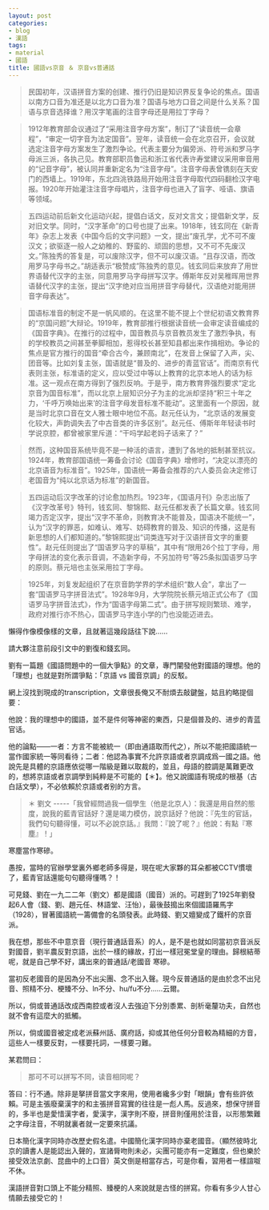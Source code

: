 ```yaml
---
layout: post
categories: 
- blog
- 漢語
tags: 
- material
- 國語
title: 國語vs京音 ＆ 京音vs普通話
---
```


> 民国初年，汉语拼音方案的创建、推行仍旧是知识界反复争论的焦点。国语以南方口音为准还是以北方口音为准？国语与地方口音之间是什么关系？国语与京音选择谁？用汉字笔画的注音字母还是用拉丁字母？

> 1912年教育部会议通过了“采用注音字母方案”，制订了“读音统一会章程”，“审定一切字音为法定国音”。翌年，读音统一会在北京召开，会议就选定注音字母方案发生了激烈争论。代表主要分为偏旁派、符号派和罗马字母派三派，各执己见。教育部职员鲁迅和浙江省代表许寿堂建议采用审音用的“记音字母”，被认同并重新定名为“注音字母”。注音字母表曾镌刻在天安门的西墙上。1919年，东北四洮铁路局开始用注音字母取代四码翻检汉字电报。1920年开始灌注注音字母唱片，注音字母也进入了盲字、哑语、旗语等领域。

> 五四运动前后新文化运动兴起，提倡白话文，反对文言文；提倡新文学，反对旧文学。同时，“汉字革命”的口号也提了出来。1918年，钱玄同在《新青年》杂志上发表《中国今后的文字问题》一文，提出“废孔学，尤不可不废汉文；欲驱逐一般人之幼稚的、野蛮的、顽固的思想，又不可不先废汉文。”陈独秀的答复是，可以废除汉字，但不可以废汉语。“且存汉语，而改用罗马字母书之。”胡适表示“极赞成”陈独秀的意见。钱玄同后来放弃了用世界语替代汉字的主张，同意用罗马字母拼写汉字。傅斯年反对吴稚晖用世界语替代汉字的主张，提出“汉字绝对应当用拼音字母替代，汉语绝对能用拼音字母表达”。

> 国语标准音的制定不是一帆风顺的。在这里不能不提上个世纪初语文教育界的“京国问题”大辩论。1919年，教育部推行根据读音统一会审定读音编成的《国音字典》。在推行的过程中，国音教员与京音教员发生了激烈争执，有的学校教员之间甚至拳脚相加，惹得校长甚至知县都出来作揖相劝。争论的焦点是官方推行的国音“牵合古今，兼顾南北”，在发音上保留了入声，尖、团音等。比如刘复主张，国语就是“普及的、进步的青蓝官话”。而南京有代表则主张，标准语的定义，应以受过中等以上教育的北京本地人的话为标准。这一观点在南方得到了强烈反响。于是乎，南方教育界强烈要求“定北京音为国音标准”，而以北京上层知识分子为主的北派却坚持“积三十年之力，‘千呼万唤始出来’的注音字母发音标准不能动”。这里面有一个原因，就是当时北京口音在文人雅士眼中地位不高。赵元任认为，“北京话的发展变化较大，声韵调失去了中古音类的许多区别”。赵元任、傅斯年年轻读书时学说京腔，都曾被家里斥道：“干吗学起老妈子话来了？”

> 然而，这种国音系统毕竟不是一种活的语言，遭到了各地的抵制甚至抗议。1924年，教育部国语统一筹备会讨论《国音字典》增修时，“决定以漂亮的北京语音为标准音”。1925年，国语统一筹备会推荐的六人委员会决定修订老国音为“纯以北京话为标准”的新国音。

> 五四运动后汉字改革的讨论愈加热烈。1923年，《国语月刊》杂志出版了《汉字改革号》特刊，钱玄同、黎锦熙、赵元任都发表了长篇文章。钱玄同竭力否定汉字，提出“汉字不革命，则教育决不能普及，国语决不能统一”，认为“汉字的罪恶，如难认、难写、妨碍教育的普及、知识的传播，这是有新思想的人们都知道的。”黎锦熙提出“词类连写对于汉语拼音文字的重要性”。赵元任则提出了“国语罗马字的草稿”，其中有“限用26个拉丁字母，用字母拼法的变化表示音调，不造新字母，不另加符号”等25条拟国语罗马字的原则。蔡元培也主张采用拉丁字母。

> 1925年，刘复发起组织了在京音韵学界的学术组织“数人会”，拿出了一套“国语罗马字拼音法式”。1928年9月，大学院院长蔡元培正式公布了《国语罗马字拼音法式》，作为“国语字母第二式”。由于拼写规则繁琐、难学，政府对推行亦不热心，国语罗马字连小学的门也没能迈进去。


懶得作像模像樣的文章，且就著這幾段話往下說……

請大夥注意前段引文中的劉復和錢玄同。

劉有一篇題《國語問題中的一個大爭點》的文章，專門闡發他對國語的理想。他的「理想」也就是對所謂爭點：「京語 vs 國音京調」的反駁。

網上沒找到現成的transcription，文章很長俺又不耐煩去敲鍵盤，姑且約略提個要：

他說：我的理想中的國語，並不是件何等神密的東西，只是個普及的、进步的青蓝官话。

他的論點——一者：方言不能被統一（即由通語取而代之），所以不能把國語統一當作國家統一等同看待；二者：他認為事實不允許京語或者京調成爲一國之語。他說先是具體的京語應依從哪一階級是難以取裁的，並且，母語的腔調是萬難更改的，想將京語或者京調學到純粹是不可能的【＊】。他又說國語有現成的根基（古白話文學），不必依賴於京語或者别的方言。


> ＊  劉文 -----「我曾經問過我一個學生（他是北京人）：我還是用自然的態度，說我的藍青官話好？還是竭力模仿，說京話好？他說：『先生的官話，我們句句聽得懂，可以不必說京話。』我問：『說了呢？』他說：有點『寒塵』！」

寒塵當作寒磣。

愚按，當時的官辦學堂裏外鄉老師多得是，現在呢大家夥的耳朵都被CCTV慣壞了，藍青官話還能句句聽得懂嗎？！

可見錢、劉在一九二二年（劉文）都是國語（國音）派的。可趕到了1925年劉發起6人會（錢、劉、趙元任、林語堂、汪怡），最後鼓搗出來個國語羅馬字（1928），冒著國語統一籌備會的名頭發表。此時錢、劉又嬗變成了鐵杆的京音派。

我在想，那些不中意京音（現行普通話音系）的人，是不是也就如同當初京音派反對國音，劉半農反對京語，出於一樣的緣故，打出一樣冠冕堂皇的理由。歸根結蒂呢，就是自己學不好，講出來的普通話/老國音 寒磣。

當初反老國音的是因為分不出尖團、念不出入聲。現今反普通話的是由於念不出兒音、照精不分、梗臻不分、ln不分、hu/fu不分……云爾。

所以，倘或普通話改成西南腔或者沒人去強迫下分別黍累、剖析毫釐功夫，自然也就不會有這麼大的抵觸。

所以，倘或國音被定成老派蘇州話、廣府話，抑或其他任何分音較為精細的方音，這些人一樣要反對，一樣要托詞，一樣要刁難。

某君問曰：
> 那可不可以拼写不同，读音相同呢？

答曰：行不通。除非是拏拼音當文字來用，使用者纔多少對「眼韻」會有些許依賴。可是主張廢棄漢字的和主張拼音寫實的往往是一彪人馬。反過來，想保守拼音的，多半也是愛惜漢字者，愛漢字，漢字則不廢，拼音則僅用於注音，以形態繁難之字母注音，不明就裏者就一定要來抗議。

日本簡化漢字同時亦改歷史假名遣。中國簡化漢字同時亦棄老國音。（顯然彼時北京的讀書人是能認出入聲的，宣諸脣吻則未必，尖團可能亦有一定難度，但也樂於接受效法京劇、昆曲中的上口音）英文倒是相當存古，可是你看，習用者一樣諠呶不休。

漢語拼音對口頭上不能分精照、臻梗的人來說就是古怪的拼寫。你看有多少人甘心情願去接受它的！
